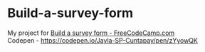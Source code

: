 # Build-a-survey-form
My project for [Build a survey form - FreeCodeCamp.com](https://www.freecodecamp.org/learn/2022/responsive-web-design/build-a-survey-form-project/build-a-survey-form) <br>
Codepen - https://codepen.io/Jayla-SP-Cuntapay/pen/zYyowQK
